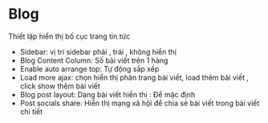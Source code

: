 # Blog

Thiết lập hiển thị bố cục trang tin tức

* Sidebar: vị trí sidebar phải , trái , không hiển thị
* Blog Content Column: Số bài viết trên 1 hàng
* Enable auto arrange top: Tự động sắp xếp
* Load more ajax: chọn hiển thị phân trang bài viết, load thêm bài viết , click show thêm bài viết
* Blog post layout: Dạng bài viết hiển thị : Để mặc định
* Post socials share: Hiển thị mạng xã hội để chia sẻ bài viết trong bài viết chi tiết
